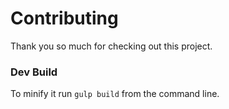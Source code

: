 # Contributing

Thank you so much for checking out this project.

### Dev Build
To minify it run `gulp build` from the command line.